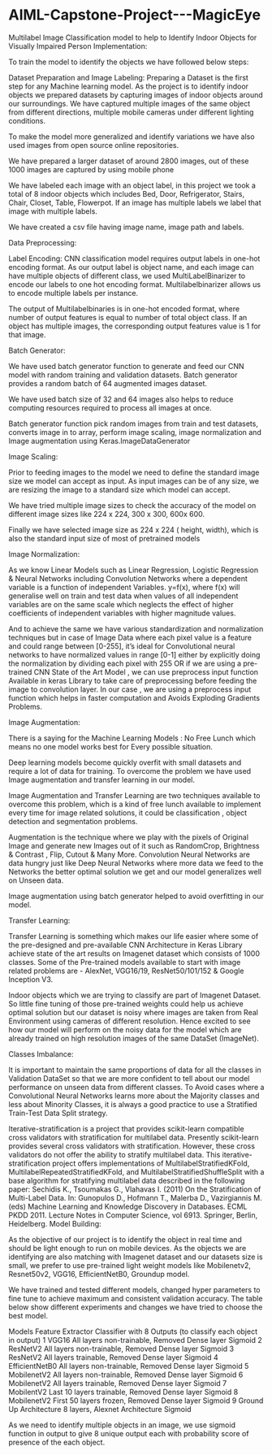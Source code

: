 # AIML-Capstone-Project---MagicEye
Multilabel Image Classification model to help to Identify Indoor Objects for Visually Impaired Person
Implementation:

To train the model to identify the objects we have followed below steps:

Dataset Preparation and Image Labeling: Preparing a Dataset is the first step for any Machine learning model. As the project is to identify indoor objects we prepared datasets by capturing images of indoor objects around our surroundings. We have captured multiple images of the same object from different directions, multiple mobile cameras under different lighting conditions. 

To make the model more generalized and identify variations we have also used images from open source online repositories. 

We have prepared a larger dataset of around 2800 images, out of these 1000 images are captured by using mobile phone

We have labeled each image with an object label, in this project we took a total of 8 indoor objects which includes Bed, Door, Refrigerator, Stairs, Chair, Closet, Table, Flowerpot. If an image has multiple labels we label that image with multiple labels.

We have created a csv file having image name, image path and labels.


Data Preprocessing:

Label Encoding: CNN classification model requires output labels in one-hot encoding format. As our output label is object name, and each image can have multiple objects of different class, we used MultiLabelBinarizer to encode our labels to one hot encoding format. Multilabelbinarizer allows us to encode multiple labels per instance. 
 
The output of Multilabelbinaries is in one-hot encoded format, where number of output features is equal to number of total object class. If an object has multiple images, the corresponding output features value is 1 for that image.

Batch Generator:

We have used batch generator function to generate and feed our CNN model with random training    and validation datasets. Batch generator provides a random batch of 64 augmented images dataset. 

We have used batch size of 32 and 64 images also helps to reduce computing resources required to process all images at once. 

Batch generator function pick random images from train and test datasets, converts image in to array, perform image scaling, image normalization and Image augmentation using Keras.ImageDataGenerator 

Image Scaling:

Prior to feeding images to the model we need to define the standard image size we model can accept as input. As input images can be of any size, we are resizing the image to a standard size which model can accept. 

We have tried multiple image sizes to check the accuracy of the model on different image sizes like 224 x 224, 300 x 300, 600x 600. 

Finally we have selected image size as 224 x 224 ( height, width), which is also the standard input size of most of pretrained models




Image Normalization:

As we know Linear Models such as Linear Regression, Logistic Regression & Neural Networks including Convolution Networks where a dependent variable is a function of independent Variables.
y=f(x), where f(x) will generalise well on train and test data when values of all independent variables are on the same scale which neglects the effect of higher coefficients of independent variables with higher magnitude values.


And to achieve the same we have various standardization and normalization techniques but in case of Image Data where each pixel value is a feature and could range between [0-255], it’s ideal for Convolutional neural networks to have normalized values in range [0-1] either by explicitly doing the normalization by dividing each pixel with 255 OR if we are using a pre-trained CNN State of the Art Model , we can use preprocess input function Available in keras Library  to take care of preprocessing before feeding the image to convolution layer. In our case , we are using a preprocess input function which helps in faster computation and Avoids Exploding Gradients Problems.

Image Augmentation:

There is a saying for the Machine Learning Models : No Free Lunch which means no one model works best for Every possible situation.

Deep learning models become quickly overfit with small datasets and require a lot of data for training. To overcome the problem we have used Image augmentation and transfer learning in our model.

Image Augmentation and Transfer Learning are two techniques available to overcome this problem, which is a kind of free lunch available to implement every time for image related solutions, it could be classification , object detection and segmentation problems.

Augmentation is the technique where we play with the pixels of  Original Image and generate new Images out of it such as RandomCrop, Brightness & Contrast , Flip, Cutout & Many More.
Convolution Neural Networks are data hungry just like Deep Neural Networks where more data we feed to the Networks the better optimal solution we get and our model generalizes well on Unseen data.


Image augmentation using batch generator helped to avoid overfitting in our model. 




Transfer Learning:

Transfer Learning is something which makes our life easier where some of the pre-designed and pre-available CNN Architecture in Keras Library achieve state of the art results on Imagenet dataset which consists of 1000 classes. Some of the Pre-trained models available to start with image related problems are - AlexNet, VGG16/19, ResNet50/101/152 & Google Inception V3.

Indoor objects which we are trying to classify are part of Imagenet Dataset. So little fine tuning of those pre-trained weights could help us achieve optimal solution but our dataset is noisy where images are taken from Real Environment using cameras of different resolution. Hence excited to see how our model will perform on the noisy data for the model which are already trained on high resolution images of the same DataSet (ImageNet).


Classes Imbalance:

It is  important to maintain the same proportions of data for all the classes in Validation DataSet so that we are more confident to tell about our model performance on unseen data from different classes. To Avoid  cases where a Convolutional Neural Networks learns more about the Majority classes and less about Minority Classes, it is always a good practice to use a Stratified Train-Test Data Split strategy.

Iterative-stratification is a project that provides scikit-learn compatible cross validators with stratification for multilabel data.
Presently scikit-learn provides several cross validators with stratification. However, these cross validators do not offer the ability to stratify multilabel data. This iterative-stratification project offers implementations of MultilabelStratifiedKFold, MultilabelRepeatedStratifiedKFold, and MultilabelStratifiedShuffleSplit with a base algorithm for stratifying multilabel data described in the following paper:
Sechidis K., Tsoumakas G., Vlahavas I. (2011) On the Stratification of Multi-Label Data. In: Gunopulos D., Hofmann T., Malerba D., Vazirgiannis M. (eds) Machine Learning and Knowledge Discovery in Databases. ECML PKDD 2011. Lecture Notes in Computer Science, vol 6913. Springer, Berlin, Heidelberg.
Model Building: 

As the objective of our project is to identify the object in real time and should be light enough to run on mobile devices. As the objects we are identifying are also matching with Imagenet dataset and our datasets size is small, we prefer to use pre-trained light weight models like Mobilenetv2, Resnet50v2, VGG16, EfficientNetB0, Groundup model.

We have trained and tested different models, changed hyper parameters to fine tune to achieve maximum and consistent validation accuracy. The table below show different experiments and changes we have tried to choose the best model. 

Models	Feature Extractor	Classifier with 8 Outputs (to classify each object in output)
1	VGG16	All layers non-trainable, Removed Dense layer	Sigmoid
2	ResNetV2	All layers non-trainable, Removed Dense layer	Sigmoid
3	ResNetV2	All layers trainable, Removed Dense layer	Sigmoid
4	EfficientNetB0	All layers non-trainable, Removed Dense layer	Sigmoid
5	MobilenetV2	All layers non-trainable, Removed Dense layer	Sigmoid
6	MobilenetV2	All layers trainable, Removed Dense layer	Sigmoid
7	MobilentV2	Last 10 layers trainable, Removed Dense layer	Sigmoid
8	MobilenetV2	First 50 layers frozen, Removed Dense layer	Sigmoid
9	Ground Up Architecture	8 layers, Alexnet Architecture	Sigmoid

As we need to identify multiple objects in an image, we use sigmoid function in output to give 8 unique output each with probability score of presence of the each object.
